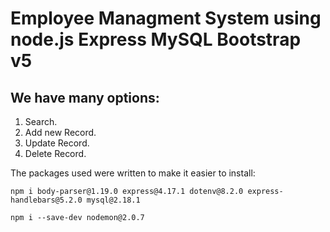 # Employee Managment System using node.js Express MySQL Bootstrap v5

## We have many options:
1. Search.
2. Add new Record.
3. Update Record.
4. Delete Record.

The packages used were written to make it easier to install:
```
npm i body-parser@1.19.0 express@4.17.1 dotenv@8.2.0 express-handlebars@5.2.0 mysql@2.18.1
```
```
npm i --save-dev nodemon@2.0.7
```
